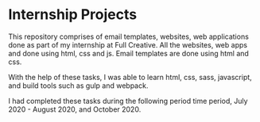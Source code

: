 # Internship Projects

This repository comprises of email templates, websites, web applications done as part of my internship at Full Creative.
All the websites, web apps and done using html, css and js.
Email templates are done using html and css.

With the help of these tasks, I was able to learn html, css, sass, javascript, and build tools such as gulp and webpack.

I had completed these tasks during the following period time period, July 2020 - August 2020, and October 2020.
